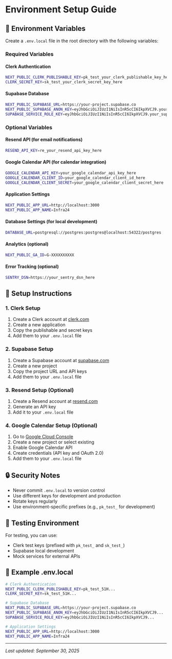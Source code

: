 # Environment Setup Guide

## 🔧 Environment Variables

Create a `.env.local` file in the root directory with the following variables:

### Required Variables

#### Clerk Authentication
```bash
NEXT_PUBLIC_CLERK_PUBLISHABLE_KEY=pk_test_your_clerk_publishable_key_here
CLERK_SECRET_KEY=sk_test_your_clerk_secret_key_here
```

#### Supabase Database
```bash
NEXT_PUBLIC_SUPABASE_URL=https://your-project.supabase.co
NEXT_PUBLIC_SUPABASE_ANON_KEY=eyJhbGciOiJIUzI1NiIsInR5cCI6IkpXVCJ9.your_supabase_anon_key_here
SUPABASE_SERVICE_ROLE_KEY=eyJhbGciOiJIUzI1NiIsInR5cCI6IkpXVCJ9.your_supabase_service_role_key_here
```

### Optional Variables

#### Resend API (for email notifications)
```bash
RESEND_API_KEY=re_your_resend_api_key_here
```

#### Google Calendar API (for calendar integration)
```bash
GOOGLE_CALENDAR_API_KEY=your_google_calendar_api_key_here
GOOGLE_CALENDAR_CLIENT_ID=your_google_calendar_client_id_here
GOOGLE_CALENDAR_CLIENT_SECRET=your_google_calendar_client_secret_here
```

#### Application Settings
```bash
NEXT_PUBLIC_APP_URL=http://localhost:3000
NEXT_PUBLIC_APP_NAME=Infra24
```

#### Database Settings (for local development)
```bash
DATABASE_URL=postgresql://postgres:postgres@localhost:54322/postgres
```

#### Analytics (optional)
```bash
NEXT_PUBLIC_GA_ID=G-XXXXXXXXXX
```

#### Error Tracking (optional)
```bash
SENTRY_DSN=https://your_sentry_dsn_here
```

## 🚀 Setup Instructions

### 1. Clerk Setup
1. Create a Clerk account at [clerk.com](https://clerk.com)
2. Create a new application
3. Copy the publishable and secret keys
4. Add them to your `.env.local` file

### 2. Supabase Setup
1. Create a Supabase account at [supabase.com](https://supabase.com)
2. Create a new project
3. Copy the project URL and API keys
4. Add them to your `.env.local` file

### 3. Resend Setup (Optional)
1. Create a Resend account at [resend.com](https://resend.com)
2. Generate an API key
3. Add it to your `.env.local` file

### 4. Google Calendar Setup (Optional)
1. Go to [Google Cloud Console](https://console.cloud.google.com)
2. Create a new project or select existing
3. Enable Google Calendar API
4. Create credentials (API key and OAuth 2.0)
5. Add them to your `.env.local` file

## 🔒 Security Notes

- Never commit `.env.local` to version control
- Use different keys for development and production
- Rotate keys regularly
- Use environment-specific prefixes (e.g., `pk_test_` for development)

## 🧪 Testing Environment

For testing, you can use:
- Clerk test keys (prefixed with `pk_test_` and `sk_test_`)
- Supabase local development
- Mock services for external APIs

## 📝 Example .env.local

```bash
# Clerk Authentication
NEXT_PUBLIC_CLERK_PUBLISHABLE_KEY=pk_test_51H...
CLERK_SECRET_KEY=sk_test_51H...

# Supabase Database
NEXT_PUBLIC_SUPABASE_URL=https://your-project.supabase.co
NEXT_PUBLIC_SUPABASE_ANON_KEY=eyJhbGciOiJIUzI1NiIsInR5cCI6IkpXVCJ9...
SUPABASE_SERVICE_ROLE_KEY=eyJhbGciOiJIUzI1NiIsInR5cCI6IkpXVCJ9...

# Application Settings
NEXT_PUBLIC_APP_URL=http://localhost:3000
NEXT_PUBLIC_APP_NAME=Infra24
```

---

*Last updated: September 30, 2025*



